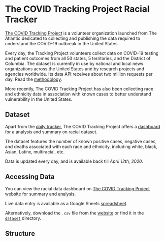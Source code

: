 # The COVID Tracking Project Racial Tracker

[The COVID Tracking Project](https://covidtracking.com/race) is a volunteer organization launched from The Atlantic dedicated to collecting and publishing the data required to understand the COVID-19 outbreak in the United States.

Every day, the Tracking Project volunteers collect data on COVID-19 testing and patient outcomes from all 50 states, 5 territories, and the District of Columbia. The dataset is currently in use by national and local news organizations across the United States and by research projects and agencies worldwide. Its data API receives about two million requests per day. Read the [methodology](https://covidtracking.com/about-data/sources).

More recently, The COVID Tracking Project has also been collecting race and ethnicity data in association with known cases to better understand vulnerability in the United States. 


## Dataset 

Apart from the [daily tracker](https://covidtracking.com/race), The COVID Tracking Project offers a [dashboard](https://covidtracking.com/race/dashboard) for a analysis and summary on racial dataset. 

The dataset features the number of known positive cases, negative cases, and deaths associated with each race and ethnicity, including white, black, Asian, Latinx, multiracial, etc.

Data is updated every day, and is available back till _April 12th, 2020_.


## Accessing Data

You can view the racial data dashboard on [The COVID Tracking Project website](https://covidtracking.com/race/dashboard) for summary and analysis.

Live data entry is available as a Google Sheets [spreadsheet](https://docs.google.com/spreadsheets/u/1/d/e/2PACX-1vR_xmYt4ACPDZCDJcY12kCiMiH0ODyx3E1ZvgOHB8ae1tRcjXbs_yWBOA4j4uoCEADVfC1PS2jYO68B/pubhtml#). 

Alternatively, download the `.csv` file from the [website](https://covidtracking.com/race/about#download-the-data) or find it in the [`dataset`](dataset/) directory.

## Structure
